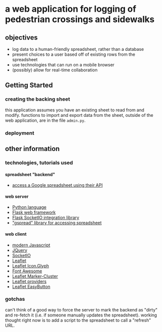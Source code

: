 # a web application for logging of pedestrian crossings and sidewalks #

## objectives ##
* log data to a human-friendly spreadsheet, rather than a database
* present choices to a user based off of existing rows from the spreadsheet
* use technologies that can run on a mobile browser
* (possibly) allow for real-time collaboration

## Getting Started ##
### creating the backing sheet ###
this application assumes you have an existing sheet to read from and modify. functions to import and export data from the sheet, outside of the web application, are in the file `admin.py`.

### deployment ###

## other information ##

### technologies, tutorials used ###
#### spreadsheet "backend" ####
* [access a Google spreadsheet using their API](https://www.twilio.com/blog/2017/03/google-spreadsheets-and-net-core.html)

#### web server ####
* [Python language](https://www.python.org/)
* [Flask web framework](http://flask.pocoo.org/)
* [Flask SocketIO integration library](http://flask-socketio.readthedocs.io/en/latest/)
* ["gspread" library for accessing spreadsheet](http://gspread.readthedocs.io/en/latest/)

#### web client ####
* [modern Javascript](https://javascript.info/)
* [JQuery](http://jquery.com/)
* [SocketIO](https://socket.io/)
* [Leaflet](http://leafletjs.com/)
* [Leaflet Icon.Glyph](https://github.com/Leaflet/Leaflet.Icon.Glyph)
* [Font Awesome](http://fontawesome.io/icons/)
* [Leaflet Marker-Cluster](https://github.com/Leaflet/Leaflet.markercluster)
* [Leaflet providers](https://github.com/leaflet-extras/leaflet-providers)
* [Leaflet EasyButton](https://github.com/cliffcloud/Leaflet.EasyButton)


### gotchas ###
can't think of a good way to force the server to mark the backend as "dirty" and re-fetch it (i.e. if someone manually updates the spreadsheet). working thought right now is to add a script to the spreadsheet to call a "refresh" URL.
